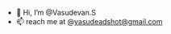 - 👋 Hi, I’m @Vasudevan.S
- 📫 reach me at @vasudeadshot@gmail.com

<!---
Vasudevan-Ss/Vasudevan-Ss is a ✨ special ✨ repository because its `README.md` (this file) appears on your GitHub profile.
You can click the Preview link to take a look at your changes.
--->
